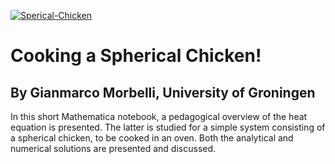<a href="https://ibb.co/RpwhT7V"><img src="https://i.ibb.co/RpwhT7V/Sperical-Chicken.jpg" alt="Sperical-Chicken" border="0"></a>

# **Cooking a Spherical Chicken!**
## By Gianmarco Morbelli, University of Groningen

In this short Mathematica notebook, a pedagogical overview of the heat equation is presented. The latter is studied for a simple system consisting of a spherical chicken,
to be cooked in an oven. Both the analytical and numerical solutions are presented and discussed.
